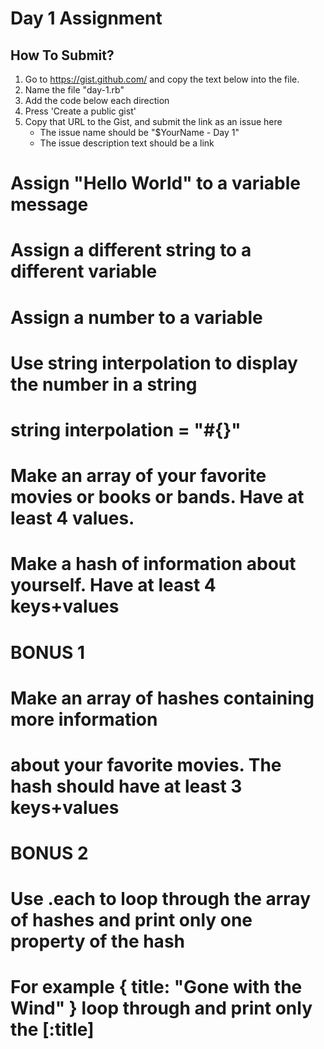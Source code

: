 Day 1 Assignment
=========

How To Submit?
--------------

1. Go to https://gist.github.com/ and copy the text below into the file. 
2. Name the file "day-1.rb"
3. Add the code below each direction
4. Press 'Create a public gist'
5. Copy that URL to the Gist, and submit the link as an issue here
    * The issue name should be "$YourName - Day 1"
    * The issue description text should be a link
 
# Assign "Hello World" to a variable message
 
# Assign a different string to a different variable
 
# Assign a number to a variable
 
# Use string interpolation to display the number in a string
# string interpolation = "#{}"
 
# Make an array of your favorite movies or books or bands. Have at least 4 values.
 
# Make a hash of information about yourself. Have at least 4 keys+values
 
# BONUS 1
 
# Make an array of hashes containing more information
# about your favorite movies. The hash should have at least 3 keys+values
 
# BONUS 2
 
# Use .each to loop through the array of hashes and print only one property of the hash
# For example { title: "Gone with the Wind" } loop through and print only the [:title] 
